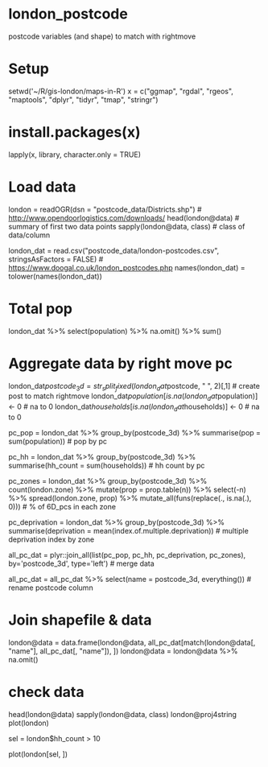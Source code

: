 # london_postcode
postcode variables (and shape) to match with rightmove

# Setup
setwd('~/R/gis-london/maps-in-R')
x = c("ggmap", "rgdal", "rgeos", "maptools", "dplyr", "tidyr", "tmap", "stringr")
# install.packages(x)
lapply(x, library, character.only = TRUE)   

# Load data
london = readOGR(dsn = "postcode_data/Districts.shp")          # http://www.opendoorlogistics.com/downloads/
head(london@data)                                              # summary of first two data points 
sapply(london@data, class)                                     # class of data/column

london_dat = read.csv("postcode_data/london-postcodes.csv", 
                      stringsAsFactors = FALSE)                # https://www.doogal.co.uk/london_postcodes.php
names(london_dat) = tolower(names(london_dat))

# Total pop
london_dat %>% 
  select(population) %>% 
  na.omit() %>%
  sum()

# Aggregate data by right move pc
london_dat$postcode_3d = str_split_fixed(london_dat$postcode, " ", 2)[,1]  # create post to match rightmove
london_dat$population[is.na(london_dat$population)] <- 0                   # na to 0
london_dat$households[is.na(london_dat$households)] <- 0                   # na to 0

pc_pop = london_dat %>% 
  group_by(postcode_3d) %>%
  summarise(pop = sum(population))                                         # pop by pc

pc_hh = london_dat %>% 
  group_by(postcode_3d) %>%
  summarise(hh_count = sum(households))                                    # hh count by pc

pc_zones = london_dat %>% 
  group_by(postcode_3d) %>% 
  count(london.zone) %>% 
  mutate(prop = prop.table(n)) %>%
  select(-n) %>% spread(london.zone, prop) %>% 
  mutate_all(funs(replace(., is.na(.), 0)))                                # % of 6D_pcs in each zone

pc_deprivation = london_dat %>% 
  group_by(postcode_3d) %>% 
  summarise(deprivation = mean(index.of.multiple.deprivation))             # multiple deprivation index by zone

all_pc_dat = plyr::join_all(list(pc_pop, 
                              pc_hh, 
                              pc_deprivation, 
                              pc_zones), by='postcode_3d', type='left')    # merge data

all_pc_dat = all_pc_dat %>% 
  select(name = postcode_3d, everything())                                 # rename postcode column

# Join shapefile & data
london@data = data.frame(london@data, all_pc_dat[match(london@data[, "name"],
                                                        all_pc_dat[, "name"]), ])
london@data = london@data %>% na.omit()

# check data
head(london@data)
sapply(london@data, class)
london@proj4string
plot(london)

sel = london$hh_count > 10

plot(london[sel, ])
